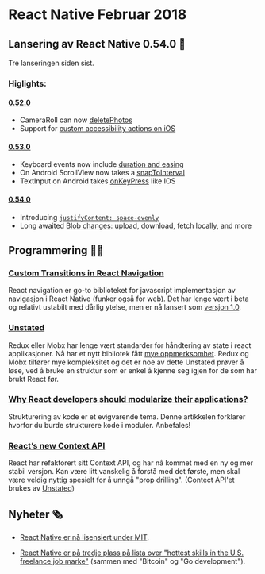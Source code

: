 # React Native Februar 2018

## Lansering av React Native 0.54.0 🎉
Tre lanseringen siden sist.

### Higlights:
#### [0.52.0](https://github.com/facebook/react-native/releases/tag/v0.52.0)
- CameraRoll can now [deletePhotos](https://github.com/facebook/react-native/commit/554e873)
- Support for [custom accessibility actions on iOS](https://developer.apple.com/documentation/uikit/uiaccessibilitycustomaction)

#### [0.53.0](https://github.com/facebook/react-native/releases/tag/v0.53.0)
- Keyboard events now include [duration and easing](https://github.com/facebook/react-native/commit/4d33080)
- On Android ScrollView now takes a [snapToInterval](https://github.com/facebook/react-native/commit/ddd65f1)
- TextInput on Android takes [onKeyPress](https://github.com/facebook/react-native/commit/c9ff0bc) like IOS

#### [0.54.0](https://github.com/facebook/react-native/releases/tag/v0.54.0)
- Introducing [`justifyContent: space-evenly`](https://github.com/facebook/react-native/commit/b1cdb7d)
- Long awaited [Blob changes](https://github.com/facebook/react-native/commit/be56a3e): upload, download, fetch locally, and more


## Programmering 👨‍💻
### [Custom Transitions in React Navigation](https://medium.com/async-la/custom-transitions-in-react-navigation-2f759408a053)

React navigation er go-to biblioteket for javascript implementasjon av navigasjon i React Native (funker også for web). Det har lenge vært i beta og relativt ustabilt med dårlig ytelse, men er nå lansert som [versjon 1.0](https://reactnavigation.org/blog/2018/02/06/react-navigation-1.0.html). 

### [Unstated](https://github.com/jamiebuilds/unstated)

Redux eller Mobx har lenge vært standarder for håndtering av state i react applikasjoner. Nå har et nytt bibliotek fått [mye oppmerksomhet](https://medium.com/react-native-training/unstated-the-setstate-of-react-state-management-8ce47b240e6d). Redux og Mobx tilfører mye kompleksitet og det er noe av dette Unstated prøver å løse, ved å bruke en struktur som er enkel å kjenne seg igjen for de som har brukt React før.

### [Why React developers should modularize their applications?](https://medium.com/@alexmngn/why-react-developers-should-modularize-their-applications-d26d381854c1)

Strukturering av kode er et evigvarende tema. Denne artikkelen forklarer hvorfor du burde strukturere kode i moduler. Anbefales!

### [React’s new Context API](https://medium.com/dailyjs/reacts-%EF%B8%8F-new-context-api-70c9fe01596b)

React har refaktorert sitt Context API, og har nå kommet med en ny og mer stabil versjon. Kan være litt vanskelig å forstå med det første, men skal være veldig nyttig spesielt for å unngå "prop drilling". (Contect API'et brukes av [Unstated](https://github.com/jamiebuilds/unstated))


## Nyheter 🗞

- [React Native er nå lisensiert under MIT](https://twitter.com/reactjs/status/964689022747475968?utm_campaign=React%2BNative%2BCoach&utm_medium=email&utm_source=React_Native_Coach_25).

- [React Native er på tredje plass på lista over "hottest skills in the U.S. freelance job marke"](https://www.upwork.com/press/2018/02/07/q4-2017-skills-index/) (sammen med "Bitcoin" og "Go development").
